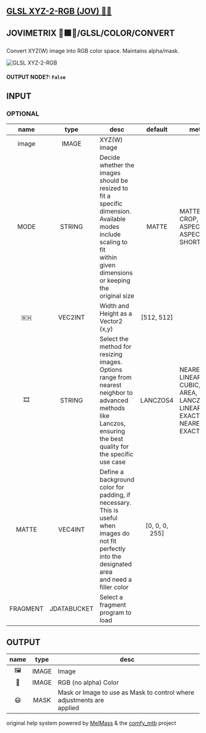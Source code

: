 ## [GLSL XYZ-2-RGB (JOV) 🧙🏽](https://github.com/Amorano/Jovimetrix-examples/blob/master/node/GLSL%20XYZ-2-RGB/GLSL%20XYZ-2-RGB.md)

## JOVIMETRIX 🔺🟩🔵/GLSL/COLOR/CONVERT

Convert XYZ(W) image into RGB color space. Maintains alpha/mask.

![GLSL XYZ-2-RGB](https://raw.githubusercontent.com/Amorano/Jovimetrix-examples/master/node/GLSL%20XYZ-2-RGB/GLSL%20XYZ-2-RGB.png)

#### OUTPUT NODE?: `False`

## INPUT

### OPTIONAL

name | type | desc | default | meta
:---:|:---:|---|:---:|---
image  |  IMAGE  | XYZ(W) image |  | 
MODE  |  STRING  | Decide whether the images should be<br>resized to fit a specific dimension.<br>Available modes include scaling to fit<br>within given dimensions or keeping the<br>original size | MATTE | MATTE, CROP, FIT, ASPECT, ASPECT SHORT
🇼🇭  |  VEC2INT  | Width and Height as a Vector2 (x,y) | [512, 512] | 
🎞️  |  STRING  | Select the method for resizing images.<br>Options range from nearest neighbor to<br>advanced methods like Lanczos, ensuring<br>the best quality for the specific use case | LANCZOS4 | NEAREST, LINEAR, CUBIC, AREA, LANCZOS4,<br>LINEAR EXACT, NEAREST EXACT
MATTE  |  VEC4INT  | Define a background color for padding, if<br>necessary. This is useful when images do<br>not fit perfectly into the designated area<br>and need a filler color | [0, 0, 0, 255] | 
FRAGMENT  |  JDATABUCKET  | Select a fragment program to load |  | 

## OUTPUT

name | type | desc
:---:|:---:|---
🖼️  |  IMAGE  | Image 
🌈  |  IMAGE  | RGB (no alpha) Color 
😷  |  MASK  | Mask or Image to use as Mask to control where adjustments are<br>applied 

original help system powered by [MelMass](https://github.com/melMass) & the [comfy_mtb](https://github.com/melMass/comfy_mtb) project